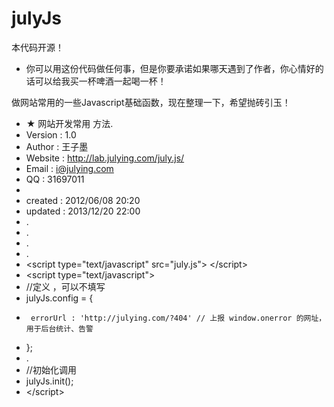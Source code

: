 julyJs
======

本代码开源！
 * 你可以用这份代码做任何事，但是你要承诺如果哪天遇到了作者，你心情好的话可以给我买一杯啤酒一起喝一杯！




做网站常用的一些Javascript基础函数，现在整理一下，希望抛砖引玉！


 
 * ★ 网站开发常用 方法.
 * Version  : 1.0
 * Author   : 王子墨
 * Website  : http://lab.julying.com/july.js/
 * Email    : i@julying.com
 * QQ       : 31697011
 *
 * created  : 2012/06/08 20:20
 * updated  : 2013/12/20 22:00
 * .
 * .
 * .
 * .
 * &lt;script type="text/javascript" src="july.js"&gt; &lt;/script&gt;
 * &lt;script type="text/javascript"&gt;
 *	//定义 ，可以不填写
 *	julyJs.config = {
 *		errorUrl : 'http://julying.com/?404' // 上报 window.onerror 的网址，用于后台统计、告警
 *	};
 * .
 *	//初始化调用
 *	julyJs.init();
 * &lt;/script&gt;
 

 
 
